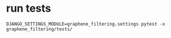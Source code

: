 # run tests
`DJANGO_SETTINGS_MODULE=graphene_filtering.settings pytest -x graphene_filtering/tests/`
